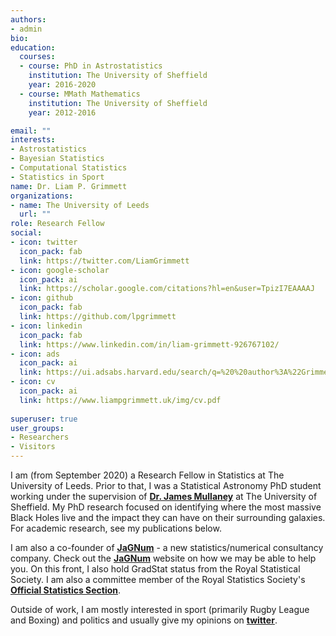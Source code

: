 ```yaml
---
authors:
- admin
bio: 
education:
  courses:
  - course: PhD in Astrostatistics
    institution: The University of Sheffield
    year: 2016-2020
  - course: MMath Mathematics
    institution: The University of Sheffield
    year: 2012-2016

email: ""
interests:
- Astrostatistics
- Bayesian Statistics
- Computational Statistics
- Statistics in Sport 
name: Dr. Liam P. Grimmett
organizations:
- name: The University of Leeds
  url: ""
role: Research Fellow
social:
- icon: twitter
  icon_pack: fab
  link: https://twitter.com/LiamGrimmett
- icon: google-scholar
  icon_pack: ai
  link: https://scholar.google.com/citations?hl=en&user=TpizI7EAAAAJ
- icon: github
  icon_pack: fab
  link: https://github.com/lpgrimmett
- icon: linkedin
  icon_pack: fab
  link: https://www.linkedin.com/in/liam-grimmett-926767102/
- icon: ads
  icon_pack: ai
  link: https://ui.adsabs.harvard.edu/search/q=%20%20author%3A%22Grimmett%2C%20L.P.%22&sort=date%20desc%2C%20bibcode%20desc&p_=0
- icon: cv
  icon_pack: ai
  link: https://www.liampgrimmett.uk/img/cv.pdf
  
superuser: true
user_groups:
- Researchers
- Visitors
---
```


I am (from September 2020) a Research Fellow in Statistics at The University of Leeds. 
Prior to that, I was a Statistical Astronomy PhD student working under the supervision of [**Dr. James Mullaney**](https://jamesmullaney.staff.shef.ac.uk/) at The University of Sheffield. My PhD research focused on identifying where the most massive Black Holes live and the impact they can have on their surrounding galaxies. For academic research, see my publications below.

I am also a co-founder of [**JaGNum**](https://www.jagnum.uk/) - a new statistics/numerical consultancy company. Check out the [**JaGNum**](https://www.jagnum.uk/) website on how we may be able to help you. On this front, I also hold GradStat status from the Royal Statistical Society. I am also a committee member of the Royal Statistics Society's [**Official Statistics Section**](https://rss.org.uk/membership/rss-groups-and-committees/sections/official-statistics/). 

Outside of work, I am mostly interested in sport (primarily Rugby League and Boxing) and politics and usually give my opinions on [**twitter**](https://twitter.com/LiamGrimmett). 




